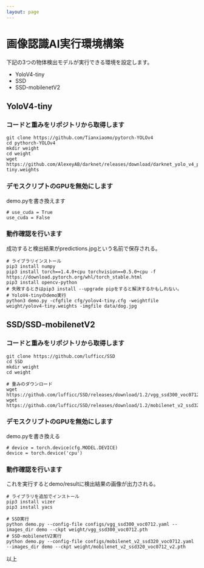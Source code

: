 ```yaml
---
layout: page
---
```

# 画像認識AI実行環境構築

下記の3つの物体検出モデルが実行できる環境を設定します。
+ YoloV4-tiny
+ SSD
+ SSD-mobilenetV2

## YoloV4-tiny
### コードと重みをリポジトリから取得します
```
git clone https://github.com/Tianxiaomo/pytorch-YOLOv4
cd pythorch-YOLOv4
mkdir weight
cd weight
wget https://github.com/AlexeyAB/darknet/releases/download/darknet_yolo_v4_pre/yolov4-tiny.weights
```

### デモスクリプトのGPUを無効にします
demo.pyを書き換えます
```
# use_cuda = True
use_cuda = False
```

### 動作確認を行います
成功すると検出結果がpredictions.jpgという名前で保存される。
```
# ライブラリインストール
pip3 install numpy
pip3 install torch==1.4.0+cpu torchvision==0.5.0+cpu -f https://download.pytorch.org/whl/torch_stable.html
pip3 install opencv-python
# 失敗するときはpip3 install --upgrade pipをすると解決するかもしれない。
# YoloV4-tinyのdemo実行
python3 demo.py -cfgfile cfg/yolov4-tiny.cfg -weightfile weight/yolov4-tiny.weights -imgfile data/dog.jpg
```

## SSD/SSD-mobilenetV2
### コードと重みをリポジトリから取得します
```
git clone https://github.com/lufficc/SSD
cd SSD
mkdir weight
cd weight

# 重みのダウンロード
wget https://github.com/lufficc/SSD/releases/download/1.2/vgg_ssd300_voc0712.pth
wget https://github.com/lufficc/SSD/releases/download/1.2/mobilenet_v2_ssd320_voc0712_v2.pth
```

### デモスクリプトのGPUを無効にします
demo.pyを書き換える
```
# device = torch.device(cfg.MODEL.DEVICE)
device = torch.device('cpu')
```

### 動作確認を行います
これを実行するとdemo/resultに検出結果の画像が出力される。
```
# ライブラリを追加でインストール
pip3 install vizer
pip3 install yacs

# SSD実行
python demo.py --config-file configs/vgg_ssd300_voc0712.yaml --images_dir demo --ckpt weight/vgg_ssd300_voc0712.pth
# SSD-mobilenetV2実行
python demo.py --config-file configs/mobilenet_v2_ssd320_voc0712.yaml --images_dir demo --ckpt weight/mobilenet_v2_ssd320_voc0712_v2.pth
```

以上
